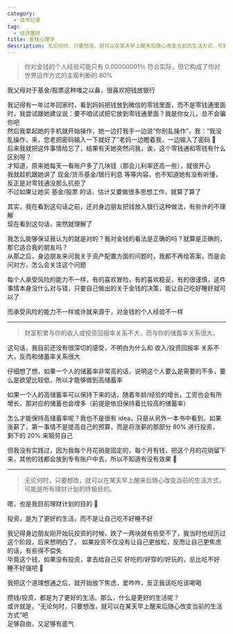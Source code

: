 ```yaml
---
category:
  - 读书记录
tag:
  - 经济理财
title: 金钱心理学
description: 无论何时，只要想改，就可以在某天早上醒来后随心改变当前的生活方式，可能是所有理财计划的终极目的。
---
```


> 你对金钱的个人经验可能只有 0.00000001％ 符合实际，但它构成了你对世界运作方式的主观判断的 80%

我父母对于基金/股票这种嗤之以鼻，很喜欢把钱放银行

我记得有一年过年回家时，看到妈妈把钱放到微信的零钱里面，而不是零钱通里面时，我尝试跟她建议说：要不咱试试把它放到零钱通里面？我是你女儿，总不会骗你吧    
然后我拿起她的手机就开始操作，她一边打我手一边说“你别乱操作”，我：“我没乱操作，来，您老把密码输入一下就好了”老妈一边瞪着我，一边输入了密码 🤣   
后来我就把这件事情给忘了，结果有天她突然问我，诶，这个零钱通和零钱有什么区别呀？   
才知道，原来她每天一看账户多了几块钱（那会儿利率还高一些），就很开心   
我就趁机跟她讲了 现金/货币基金/银行利息 等等内容，也不知道她有没有听懂，反正是对零钱通没那么抗拒了   
不过如果让她买 基金/股票 的话，估计又要做很多思想工作，就算了算了

其实，我在看到这句话之前，还对身边朋友把钱放入银行这种做法，有些许的不理解   
现在看到这句话，突然就理解了

我怎么能够保证我认为的就是对的？我对金钱的看法是正确的吗？就算是正确的，那它适合我的朋友吗？   
从那之后，身边朋友来问我关于资产配置方面的问题时，我都不再给答案，而是会问对方，怎么会关注这个问题

每个人承受风险的能力不一样，有的喜欢冒险，有的喜欢稳妥，有的很谨慎，这件事情本身没什么对与错，只要自己做出的关于金钱的决策，能让自己吃好睡好就可以了

而承受风险的能力不一样或许就来源于，对金钱的个人经验不一样

---

> 财富积累与你的收入或投资回报率关系不大，而与你的储蓄率关系很大。

这句话，我目前还没有很深切的感受，不明白为什么和 收入/投资回报率 关系不大，反而和储蓄率关系很大

仔细想了想，如果一个人的储蓄率非常高的话，说明这个人要么是需要的不多，要么是欲望比较低，所以才能够做到高储蓄率

如果一个人的高储蓄率可以保持下来的话，随着年龄/经验的增长，工资也会有所增长，那对应的储蓄也会增多（前提是依旧保持着比较高的储蓄率）

怎么才能保持高储蓄率呢？我也不是很有 idea，只是从另外一本书中看到，如果涨薪了，第一事情不是提高自己的预算，而是将涨薪的那部分 80% 进行投资，
剩下的 20% 来犒劳自己

但我没有实践过，因为我每个月花销是固定的，每个月有钱，把这个月的花销留下来，其他的钱都会放到专有账户中去，所以不知道有没有效果 🤣

---

> 无论何时，只要想改，就可以在某天早上醒来后随心改变当前的生活方式，可能是所有理财计划的终极目的。

嗯，也是我目前理财计划的目的 🤔

投资，是为了更好的生活，而不是让自己吃不好睡不好

我记得身边朋友刚开始玩投资的时候，跌了一两块就有些受不了，我当时也经历过这个阶段，后来想明白了，
如果投资不仅没有让自己更放松，反而让自己更焦虑的话，有些得不偿失   
毕竟这个钱，如果没有投资，拿去给自己买 好吃的/好穿的/好玩的，总比吃不好睡不好强吧 🤣

我把这个道理想通之后，就开始放下焦虑，爱咋咋，反正我该吃吃该喝喝

攒钱/投资，都是为了更好的生活。那么，什么是更好的生活呢？   
或许就是，“无论何时，只要想改，就可以在某天早上醒来后随心改变当前的生活方式”吧   
足够自由，又足够有底气